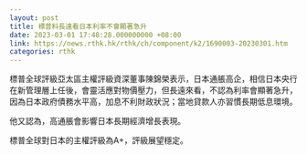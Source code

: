 ```yaml
---
layout: post
title: 標普料長遠看日本利率不會顯著急升
date: 2023-03-01 17:48:28.000000000 +08:00
link: https://news.rthk.hk/rthk/ch/component/k2/1690003-20230301.htm
categories: rthk
---
```


標普全球評級亞太區主權評級資深董事陳錦榮表示，日本通脹高企，相信日本央行在新管理層上任後，會靈活應對物價壓力，但長遠來看，不認為利率會顯著急升，因為日本政府債務水平高，加息不利財政狀況；當地貸款人亦習慣長期低息環境。

他又認為，高通脹會影響日本長期經濟增長表現。

標普全球對日本的主權評級為A+，評級展望穩定。
